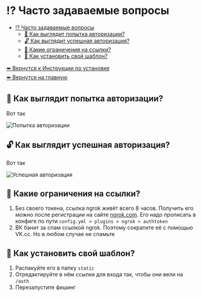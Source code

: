 # ⁉️ Часто задаваемые вопросы 

- [⁉️ Часто задаваемые вопросы](#️-часто-задаваемые-вопросы)
  - [🔐 Как выглядит попытка авторизации?](#-как-выглядит-попытка-авторизации)
  - [🔓 Как выглядит успешная авторизация?](#-как-выглядит-успешная-авторизация)
  - [🔗 Какие ограничения на ссылки?](#-какие-ограничения-на-ссылки)
  - [🎨 Как установить свой шаблон?](#-как-установить-свой-шаблон)

[⬅️ Вернутся к Инструкции по установке](./installation.ru.md)  
[⬅️ Вернутся на главную](../README.md)

## 🔐 Как выглядит попытка авторизации?

Вот так

![Попытка авторизации](./authorization-attempt.png)

## 🔓 Как выглядит успешная авторизация?

Вот так

![Успешная авторизация](./successful-auth.png)

## 🔗 Какие ограничения на ссылки?

1. Без своего токена, ссылка ngrok живёт всего 8 часов. Получить его можно после регистрации на сайте [ngrok.com](https://dashboard.ngrok.com/login). Его надо прописать в конфиге по пути `config.yml > plugins > ngrok > authtoken`
2. ВК банит за спам ссылкой ngrok. Поэтому сократите её с помощью VK.cc. Но в любом случае не спамьте

## 🎨 Как установить свой шаблон?

1. Распакуйте его в папку `static`
2. Отредактируйте в нём ссылки для входа так, чтобы они вели на `/auth` 
3. Перезапустите фишинг
